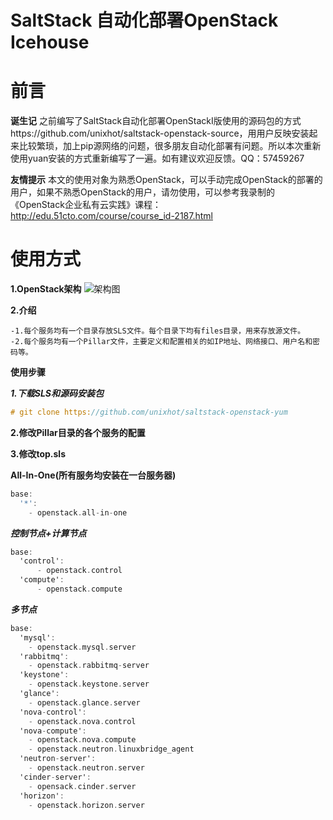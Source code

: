 # SaltStack 自动化部署OpenStack Icehouse
前言
====

**诞生记**
    之前编写了SaltStack自动化部署OpenStackI版使用的源码包的方式https://github.com/unixhot/saltstack-openstack-source，用用户反映安装起来比较繁琐，加上pip源网络的问题，很多朋友自动化部署有问题。所以本次重新使用yuan安装的方式重新编写了一遍。如有建议欢迎反馈。QQ：57459267

**友情提示**
    本文的使用对象为熟悉OpenStack，可以手动完成OpenStack的部署的用户，如果不熟悉OpenStack的用户，请勿使用，可以参考我录制的《OpenStack企业私有云实践》课程： http://edu.51cto.com/course/course_id-2187.html

使用方式
====

**1.OpenStack架构**
![架构图](https://github.com/unixhot/saltstack-openstack-yum/blob/master/openstack-arch.png)  

**2.介绍**

    -1.每个服务均有一个目录存放SLS文件。每个目录下均有files目录，用来存放源文件。
    -2.每个服务均有一个Pillar文件，主要定义和配置相关的如IP地址、网络接口、用户名和密码等。

**使用步骤**

***1.下载SLS和源码安装包***
```ObjectiveC
# git clone https://github.com/unixhot/saltstack-openstack-yum
```

**2.修改Pillar目录的各个服务的配置**

**3.修改top.sls**

**All-In-One(所有服务均安装在一台服务器)**

```ObjectiveC
base:
  '*':
    - openstack.all-in-one
```

***控制节点+计算节点***

```ObjectiveC
base:
  'control':
      - openstack.control
  'compute':
      - openstack.compute
```

***多节点***

```ObjectiveC
base:
  'mysql':
    - openstack.mysql.server
  'rabbitmq':
    - openstack.rabbitmq-server
  'keystone':
    - openstack.keystone.server
  'glance':
    - openstack.glance.server
  'nova-control':
    - openstack.nova.control
  'nova-compute':
    - openstack.nova.compute
    - openstack.neutron.linuxbridge_agent
  'neutron-server':
    - openstack.neutron.server
  'cinder-server':
    - opensack.cinder.server
  'horizon':
    - openstack.horizon.server
  

